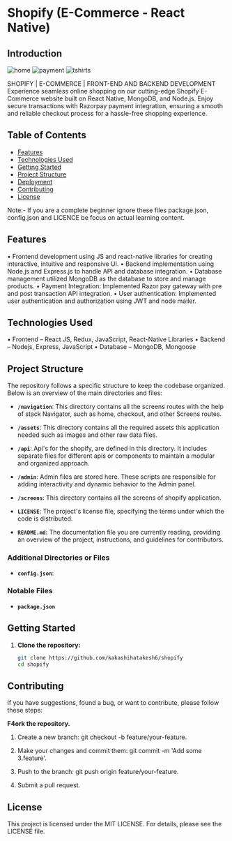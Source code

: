# Shopify (E-Commerce - React Native)
## Introduction

![home](https://github.com/kakashihatakesh6/shop-vista/assets/95236055/fb3b46f4-41d2-4541-9979-288ee8157a69)
![payment](https://github.com/kakashihatakesh6/shop-vista/assets/95236055/c05d1740-2863-46be-a60a-f0dba79870ea)
![tshirts](https://github.com/kakashihatakesh6/shop-vista/assets/95236055/b1832ffa-7eea-4916-a533-5f93bb4aab89)

SHOPIFY | E-COMMERCE | FRONT-END AND BACKEND DEVELOPMENT
Experience seamless online shopping on our cutting-edge Shopify E-Commerce website built on React Native, MongoDB, and Node.js. Enjoy secure transactions with Razorpay payment integration, ensuring a smooth and reliable checkout process for a hassle-free shopping experience.

## Table of Contents

- [Features](#features)
- [Technologies Used](#technologies-used)
- [Getting Started](#getting-started)
- [Project Structure](#project-structure)
- [Deployment](#deployment)
- [Contributing](#contributing)
- [License](#license)

Note:- If you are a complete beginner ignore these files package.json, config.json and LICENCE be focus on actual learning content.

## Features

•	Frontend development using JS and react-native libraries for creating interactive, intuitive and responsive UI.
•	Backend implementation using Node.js and Express.js to handle API and database integration.
•	Database management utilized MongoDB as the database to store and manage products.
•	Payment Integration: Implemented Razor pay gateway with pre and post transaction API integration.
•	User authentication: Implemented user authentication and authorization using JWT and node mailer.

## Technologies Used

•	Frontend – React JS, Redux, JavaScript, React-Native Libraries
•	Backend – Nodejs, Express, JavaScript
•	Database – MongoDB, Mongoose

## Project Structure
The repository follows a specific structure to keep the codebase organized. Below is an overview of the main directories and files:

- **`/navigation`**: This directory contains all the screens routes with the help of stack Navigator, such as home, checkout, and other Screens routes.

- **`/assets`**: This directory contains all the required assets this application needed such as images and other raw data files.

- **`/api`**: Api's for the shopify, are defined in this directory. It includes separate files for different apis or components to maintain a modular and organized approach.

- **`/admin`**: Admin files are stored here. These scripts are responsible for adding interactivity and dynamic behavior to the Admin panel.

- **`/screens`**: This directory contains all the screens of shopify application.

- **`LICENSE`**: The project's license file, specifying the terms under which the code is distributed.

- **`README.md`**: The documentation file you are currently reading, providing an overview of the project, instructions, and guidelines for contributors.

### Additional Directories or Files

- **`config.json`**: 

### Notable Files

- **`package.json`**


## Getting Started

1. **Clone the repository:**
   ```bash
   git clone https://github.com/kakashihatakesh6/shopify
   cd shopify


## Contributing

If you have suggestions, found a bug, or want to contribute, please follow these steps:

**F4ork the repository.**

1. Create a new branch: git checkout -b feature/your-feature.

2. Make your changes and commit them: git commit -m 'Add some 3.feature'.

3. Push to the branch: git push origin feature/your-feature.

4. Submit a pull request.

## License

This project is licensed under the MIT LICENSE.
For details, please see the LICENSE file.


